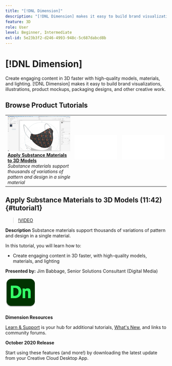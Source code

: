```yaml
---
title: "[!DNL Dimension]"
description: "[!DNL Dimension] makes it easy to build brand visualizations, illustrations, product mockups, packaging designs, and other creative work"
feature: 3D
role: User
level: Beginner, Intermediate
exl-id: 5e23b3f2-d246-4993-948c-5c687dabcd8b
---
```

# [!DNL Dimension]

Create engaging content in 3D faster with high-quality models, materials, and lighting. [!DNL Dimension] makes it easy to build brand visualizations, illustrations, product mockups, packaging designs, and other creative work.

## Browse Product Tutorials

<table style="table-layout:fixed">
<tr>
 <td>
   <a href="dimension.md#tutorial1">
      <img alt="Apply Substance Materials to 3D Models" src="../assets/dimension_substanceAndGraphics_babbage_thumbnail.jpg" />
   </a>
    <div>
   <a href="dimension.md#tutorial1"><strong>Apply Substance Materials to 3D Models</strong></a>
    </div>
    <em>Substance materials support thousands of variations of pattern and design in a single material</em>
    <br>
  </td>
  <td>
    <img alt="Spacer" src="../assets/Whitespacer.png" />
    <div>
    <br>
  </td>
  <td>
    <img alt="Spacer" src="../assets/Whitespacer.png" />
    <div>
    <br>
  </td>
</tr>
</table>

## Apply Substance Materials to 3D Models (11:42) {#tutorial1}

>[!VIDEO](https://video.tv.adobe.com/v/326944?hidetitle=true)

**Description**
Substance materials support thousands of variations of pattern and design in a single material.

In this tutorial, you will learn how to:
* Create engaging content in 3D faster, with high-quality models, materials, and lighting

**Presented by:**
Jim Babbage, Senior Solutions Consultant (Digital Media)

![Dimension Logo](../assets/dn_appicon_96.png)

**Dimension Resources**

[Learn & Support](https://helpx.adobe.com/support/dimension.html) is your hub for additional tutorials, [What's New](https://helpx.adobe.com/dimension/user-guide.html/dimension/using/whats-new.ug.html), and links to community forums.

**October 2020 Release**

Start using these features (and more!) by downloading the latest update from your Creative Cloud Desktop App.
